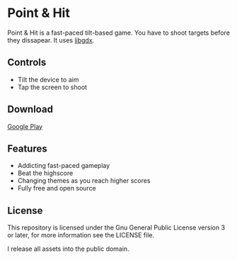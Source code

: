 # Point & Hit
Point & Hit is a fast-paced tilt-based game. You have to shoot targets before they dissapear. It uses [libgdx](https://libgdx.badlogicgames.com/).

## Controls
* Tilt the device to aim
* Tap the screen to shoot

## Download
[Google Play](https://play.google.com/store/apps/details?id=com.jmstudios.pointandhit.android)

## Features
* Addicting fast-paced gameplay
* Beat the highscore
* Changing themes as you reach higher scores
* Fully free and open source

## License
This repository is licensed under the Gnu General Public License version 3 or later, for more information see the LICENSE file.

I release all assets into the public domain.
